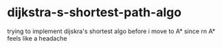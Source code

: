 # dijkstra-s-shortest-path-algo
trying to implement dijskra's shortest algo before i move to A* since rn A* feels like a headache
